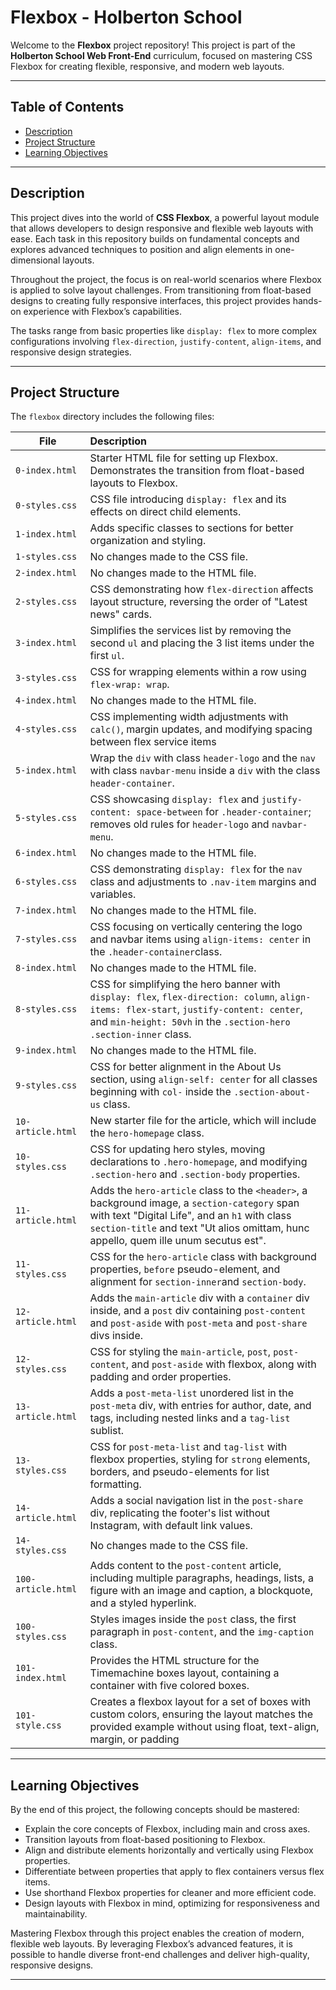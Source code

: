 # Flexbox - Holberton School

Welcome to the **Flexbox** project repository! This project is part of the **Holberton School Web Front-End** curriculum, focused on mastering CSS Flexbox for creating flexible, responsive, and modern web layouts.

---

## Table of Contents

- [Description](#description)
- [Project Structure](#project-structure)
- [Learning Objectives](#learning-objectives)

---

## Description

This project dives into the world of **CSS Flexbox**, a powerful layout module that allows developers to design responsive and flexible web layouts with ease. Each task in this repository builds on fundamental concepts and explores advanced techniques to position and align elements in one-dimensional layouts.

Throughout the project, the focus is on real-world scenarios where Flexbox is applied to solve layout challenges. From transitioning from float-based designs to creating fully responsive interfaces, this project provides hands-on experience with Flexbox’s capabilities.

The tasks range from basic properties like `display: flex` to more complex configurations involving `flex-direction`, `justify-content`, `align-items`, and responsive design strategies.

---

## Project Structure

The `flexbox` directory includes the following files:

| File               | Description                                                  |
| ------------------ | :----------------------------------------------------------- |
| `0-index.html`     | Starter HTML file for setting up Flexbox. Demonstrates the transition from float-based layouts to Flexbox. |
| `0-styles.css`     | CSS file introducing `display: flex` and its effects on direct child elements. |
| `1-index.html`     | Adds specific classes to sections for better organization and styling. |
| `1-styles.css`     | No changes made to the CSS file.                             |
| `2-index.html`     | No changes made to the HTML file.                            |
| `2-styles.css`     | CSS demonstrating how `flex-direction` affects layout structure, reversing the order of "Latest news" cards. |
| `3-index.html`     | Simplifies the services list by removing the second `ul` and placing the 3 list items under the first `ul`. |
| `3-styles.css`     | CSS for wrapping elements within a row using `flex-wrap: wrap`. |
| `4-index.html`     | No changes made to the HTML file.                            |
| `4-styles.css`     | CSS implementing width adjustments with `calc()`, margin updates, and modifying spacing between flex service items |
| `5-index.html`     | Wrap the `div` with class `header-logo` and the `nav` with class `navbar-menu` inside a `div` with the class `header-container`. |
| `5-styles.css`     | CSS showcasing `display: flex` and `justify-content: space-between` for `.header-container`; removes old rules for `header-logo` and `navbar-menu`. |
| `6-index.html`     | No changes made to the HTML file.                            |
| `6-styles.css`     | CSS demonstrating `display: flex` for the `nav` class and adjustments to `.nav-item` margins and variables. |
| `7-index.html`     | No changes made to the HTML file.                            |
| `7-styles.css`     | CSS focusing on vertically centering the logo and navbar items using `align-items: center` in the `.header-container`class. |
| `8-index.html`     | No changes made to the HTML file.                            |
| `8-styles.css`     | CSS for simplifying the hero banner with `display: flex`, `flex-direction: column`, `align-items: flex-start`, `justify-content: center`, and `min-height: 50vh` in the `.section-hero .section-inner` class. |
| `9-index.html`     | No changes made to the HTML file.                            |
| `9-styles.css`     | CSS for better alignment in the About Us section, using `align-self: center` for all classes beginning with `col-` inside the `.section-about-us` class. |
| `10-article.html`  | New starter file for the article, which will include the `hero-homepage` class. |
| `10-styles.css`    | CSS for updating hero styles, moving declarations to `.hero-homepage`, and modifying `.section-hero` and `.section-body` properties. |
| `11-article.html`  | Adds the `hero-article` class to the `<header>`, a background image, a `section-category` span with text "Digital Life", and an `h1` with class `section-title` and text "Ut alios omittam, hunc appello, quem ille unum secutus est". |
| `11-styles.css`    | CSS for the `hero-article` class with background properties, `before` pseudo-element, and alignment for `section-inner`and `section-body`. |
| `12-article.html`  | Adds the `main-article` div with a `container` div inside, and a `post` div containing `post-content` and `post-aside` with `post-meta` and `post-share` divs inside. |
| `12-styles.css`    | CSS for styling the `main-article`, `post`, `post-content`, and `post-aside` with flexbox, along with padding and order properties. |
| `13-article.html`  | Adds a `post-meta-list` unordered list in the `post-meta` div, with entries for author, date, and tags, including nested links and a `tag-list` sublist. |
| `13-styles.css`    | CSS for `post-meta-list` and `tag-list` with flexbox properties, styling for `strong` elements, borders, and pseudo-elements for list formatting. |
| `14-article.html`  | Adds a social navigation list in the `post-share` div, replicating the footer's list without Instagram, with default link values. |
| `14-styles.css`    | No changes made to the CSS file.                             |
| `100-article.html` | Adds content to the `post-content` article, including multiple paragraphs, headings, lists, a figure with an image and caption, a blockquote, and a styled hyperlink. |
| `100-styles.css`   | Styles images inside the `post` class, the first paragraph in `post-content`, and the `img-caption` class. |
| `101-index.html`   | Provides the HTML structure for the Timemachine boxes layout, containing a container with five colored boxes. |
| `101-style.css`    | Creates a flexbox layout for a set of boxes with custom colors, ensuring the layout matches the provided example without using float, text-align, margin, or padding |

---

## Learning Objectives

By the end of this project, the following concepts should be mastered:

- Explain the core concepts of Flexbox, including main and cross axes.
- Transition layouts from float-based positioning to Flexbox.
- Align and distribute elements horizontally and vertically using Flexbox properties.
- Differentiate between properties that apply to flex containers versus flex items.
- Use shorthand Flexbox properties for cleaner and more efficient code.
- Design layouts with Flexbox in mind, optimizing for responsiveness and maintainability.

Mastering Flexbox through this project enables the creation of modern, flexible web layouts. By leveraging Flexbox’s advanced features, it is possible to handle diverse front-end challenges and deliver high-quality, responsive designs.

---
